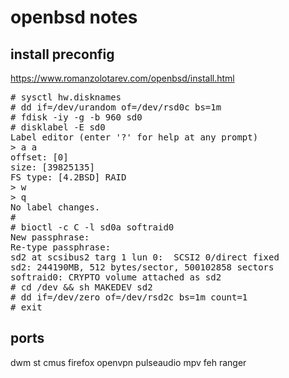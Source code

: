 # openbsd notes

## install preconfig
https://www.romanzolotarev.com/openbsd/install.html

<pre>
# sysctl hw.disknames
# dd if=/dev/urandom of=/dev/rsd0c bs=1m
# fdisk -iy -g -b 960 sd0
# disklabel -E sd0
Label editor (enter '?' for help at any prompt)
> a a
offset: [0]
size: [39825135]
FS type: [4.2BSD] RAID
> w
> q
No label changes.
#
# bioctl -c C -l sd0a softraid0
New passphrase:
Re-type passphrase:
sd2 at scsibus2 targ 1 lun 0:  SCSI2 0/direct fixed
sd2: 244190MB, 512 bytes/sector, 500102858 sectors
softraid0: CRYPTO volume attached as sd2
# cd /dev && sh MAKEDEV sd2
# dd if=/dev/zero of=/dev/rsd2c bs=1m count=1
# exit
</pre>

## ports
dwm st cmus firefox openvpn pulseaudio mpv feh ranger
